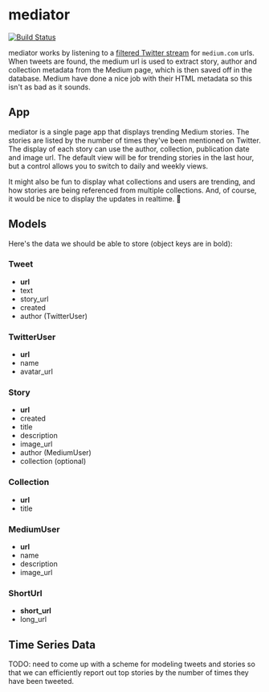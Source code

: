 # mediator

[![Build Status](https://secure.travis-ci.org/edsu/mediator.png)](http://travis-ci.org/edsu/mediator)

mediator works by listening to a [filtered Twitter
stream](https://dev.twitter.com/docs/api/1.1/post/statuses/filter) for
`medium.com` urls. When tweets are found, the medium url is used to extract
story, author and collection metadata from the Medium page, which is then 
saved off in the database. Medium have done a nice job with their HTML 
metadata so this isn't as bad as it sounds.

## App

mediator is a single page app that displays trending Medium stories. The
stories are listed by the number of times they've been mentioned on Twitter. The
display of each story can use the author, collection, publication date and image
url. The default view will be for trending stories in the last hour, but a
control allows you to switch to daily and weekly views.

It might also be fun to display what collections and users are trending, and 
how stories are being referenced from multiple collections. And, of course, 
it would be nice to display the updates in realtime. :cake:

## Models

Here's the data we should be able to store (object keys are in bold):

### Tweet

* **url**
* text
* story_url
* created
* author (TwitterUser)

### TwitterUser

* **url**
* name
* avatar_url

### Story

* **url**
* created
* title
* description
* image_url
* author (MediumUser)
* collection (optional)

### Collection

* **url**
* title

### MediumUser

* **url**
* name
* description
* image_url

### ShortUrl

* **short_url**
* long_url

## Time Series Data

TODO: need to come up with a scheme for modeling tweets and stories so that we
can efficiently report out top stories by the number of times they have been tweeted.
